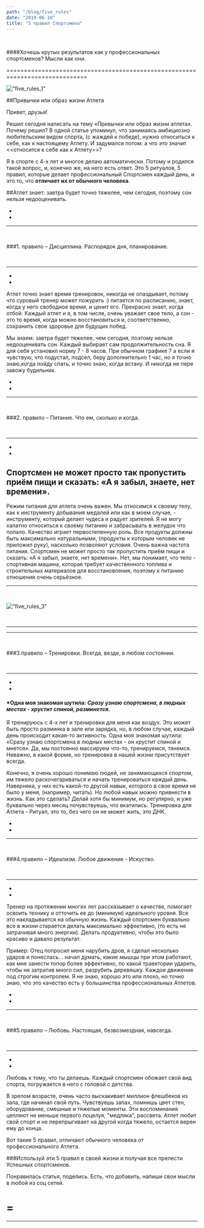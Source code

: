 ```yaml
---
path: "/blog/five_rules"
date: "2019-06-10"
title: "5 правил Спортсмена"
---
```


<br />

####Хочешь крутых результатов как у профессиональных спортсменов? Мысли как они.

=============================================================================

!["five_rules_1"](../../five_rules.png)



##Привычки или образ жизни Атлета



Привет, друзья! 

Решил сегодня написать на тему «Привычки или образ жизни атлета». Почему решил?
 В одной статье упоминул, что занимаясь амбициозно любительским видом спорта, (с жаждей к победе),
  нужно относиться к себе, как к настоящему Атлету. И задумался потом: а что это значит
   <<относится к себе как к Атлету>>?


Я в спорте с 4-х лет и многое делаю автоматически. Потому и родился такой вопрос,
 и, конечно же, на него есть ответ. Это 5 ритуалов, 5 правил, которые делает профессиональный
  Спортсмен каждый день, и это то, что __отличает их от обычного человека__. 


  ##Атлет знает: завтра будет точно тяжелее, чем сегодня, поэтому сон нельзя недооценивать.


-
-

-------------------------------------

<br />

  ###1. правило – Дисциплина. Распорядок дня, планирование.

  <br />

-------------------------------------------------------------


-
-


  Атлет точно знает время тренировок, никогда не опаздывает, потому что суровый тренер может пожурить :) питается по расписанию, знает, когда у него свободное время, и ценит его. Прекрасно знает, когда отбой. Каждый атлет и я, в том числе, очень уважает свое тело, а сон - это то время, когда можно восстановиться и, соответственно, сохранить свое здоровье для будущих побед.


Мы знаем: завтра будет тяжелее, чем сегодня, поэтому нельзя недооценивать сон. Каждый выбирает сам продолжительность сна. Я для себя установил норму 7 - 8 часов. При обычном графике 7 а если я чувствую, что подустал, подсел, беру дополнительно 1 час, но я точно знаю,когда пойду спать, и точно знаю, когда встану. И никогда не пере завожу будильник.


-
-

------------------------------------------------

<br />

###2. правило – Питание. Что ем, сколько и когда.

<br />

-------------------------------------------------
-
-


## Спортсмен не может просто так пропустить приём пищи и сказать: «А я забыл, знаете, нет времени».



Режим питания для атлета очень важен. Мы относимся к своему телу, как к инструменту добывания медалей или как в моем случае, - инструменту, который делает чудеса и радует зрителей. Я не могу халатно относиться к своему питанию и забрасывать в желудок что попало. Качество играет первостепенную роль. Все продукты должны быть максимально натуральными, (продукты к которым человек не приложил руку), насколько позволяют условия. Очень важна частота питания. Спортсмен не может просто так пропустить приём пищи и сказать: «А я забыл, знаете, нет времени». Нет, мы понимает, что тело - спортивная машина, которая требует качественного топлива и строительных материалов для восстановления, поэтому к питанию отношения очень серьёзное.




--------------

<br />


 !["five_rules_3"](../../five_rules_2.png)

 <br />

-------------




------------------------------------------------------

<br />

###3.правило – Тренировки. Всегда, везде, в любом состоянии.

<br />

---------------------------------------------------------

 -
 -


 #### *Одна моя знакомая шутила: *Сразу узнаю спортсмена, в людных местах - хрустит спиной, разминется*.


 Я тренируюсь с 4-х лет и тренировки для меня как воздух. Это может быть просто разминка в зале или зарядка, но, в любом случае, каждый день происходит какая-то активность. Одна моя знакомая шутила: «Сразу узнаю спортсмена в людных местах - он хрустит спиной и мнется». Да, мы постоянно массируем что-то, тренируемся, тянемся. Неважно, в какой форме, но тренировка в нашей жизни присутствует всегда.

Конечно, я очень хорошо понимаю людей, не занимающихся спортом, им тяжело раскочегариваться и начать тренироваться каждый день. Наверняка, у них есть какой-то другой навык, которого в свое время не было у меня, (например, читать). Но любой навык можно привнести в жизнь. Как это сделать? Делай хотя бы минимум, но регулярно, и уже буквально через месяц почувствуешь, что вкатились. Тренировка для Атлета - Ритуал, это то, без чего он не может жить, это ДНК.


-
-



----------------------------

<br />

###4.правило – Идеализм. Любое движение - Искуство.

<br />

----------------------------


-
-



Тренер на протяжении многих лет рассказывает о качестве, помогает освоить технику и отточить ее до (минимум) идеального уровня. Все это накладывается на обычную жизнь. Каждый спортсмен буквально все в жизни старается делать максимально эффективно, (то есть не затрачивая много энергии). Делать продуктивно, чтобы это было красиво и давало результат.

Пример: Отец попросил меня нарубить дров, я сделал несколько ударов и понеслась... начал думать, какие мышцы при этом работают, как мне занести топор более эффективно, по какой траектории ударить, чтобы не затратив много сил, разрубить деревяшку. Каждое движение под строгим контролем. Я не знаю, хорошо это или плохо, но точно знаю, что это качество есть у большинства профессиональных Атлетов.


-
-


-----------------------------

<br />

###5.правило – Любовь. Настоящая, безвозмездная, навсегда.

<br />

------------------------------

-
-


Любовь к тому, что ты делаешь. Каждый спортсмен обожает свой вид спорта, погружается в него с головой с детства.

В зрелом возрасте, очень часто выскакивает миллион флешбеков из зала, где начинал свой путь. Чувствуешь запах, помнишь цвет стен, оборудование, смешные и тяжелые моменты. Эти воспоминания цепляют не меньше первого поцелуя, "медляка", рассвета. Атлет любит свой спорт и не перепрыгивает на другой когда тяжело, остается верен ему до конца.

Вот такие 5 правил, отличают обычного человека от профессионального Атлета.




###Используй эти 5 правил в своей жизни и получая все прелести Успешных спортсменов.





Понравилась статья, поделись. Есть, что добавить, напиши свои мысли в любой из соц сетей.

=
=

----------------------------------

<br />